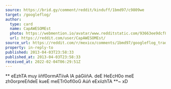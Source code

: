 ```yaml
---
source: https://brid.gy/comment/reddit/kinduff/1bmd97/c9809we
target: /googleflog/
author:
  type: card
  name: CapAWESOMEst
  photo: https://webmention.io/avatar/www.redditstatic.com/93663ee9dcf899166de2f3cf9bb2e5e75fe02eb89124ed5e6009980491da953e.png
  url: https://reddit.com/user/CapAWESOMEst/
source_url: https://reddit.com/r/mexico/comments/1bmd97/googleflog_traductor_de_español_a_idioma_metroflog/c9809we/
property: in-reply-to
published: 2013-04-03T23:58:33
published_at: 2013-04-03T23:58:33
received_at: 2022-02-04T06:29:51Z
---
```


** eEzhTA muy iiñf0ormATiivA lA páGiiñA. deE HeEcH0o meE zh0orpreEñdeE kueE meETr0ofl0oG Aúñ eExiizhTA **~ xD